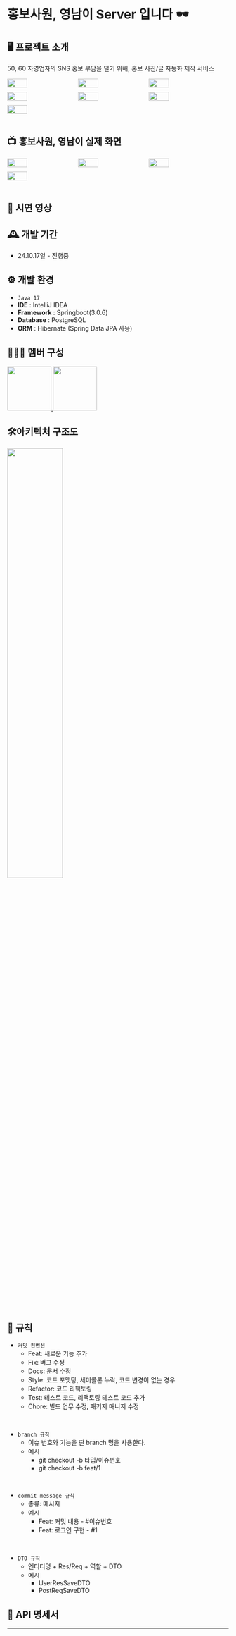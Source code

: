 # 홍보사원, 영남이 Server 입니다 🕶️

## 🖥️ 프로젝트 소개
50, 60 자영업자의 SNS 홍보 부담을 덜기 위해, 홍보 사진/글 자동화 제작 서비스

<div style="display: flex; flex-wrap: wrap; gap: 10px;">
    <img src="https://github.com/user-attachments/assets/d7aca65a-c026-4093-9918-592596bc3477" width="30%">
    <img src="https://github.com/user-attachments/assets/2cebafcf-94fb-46e8-9085-302ba81ed64b" width="30%">
    <img src="https://github.com/user-attachments/assets/0d941758-768a-4d27-856c-af4243231129" width="30%">
    <img src="https://github.com/user-attachments/assets/6e306129-ac58-47d1-bcd6-6d725f2e7955" width="30%">
    <img src="https://github.com/user-attachments/assets/3319331e-b5c0-4c27-a217-4143d442003a" width="30%">
    <img src="https://github.com/user-attachments/assets/14815a1a-32fa-4dbe-affe-743fa362a2e6" width="30%">
    <img src="https://github.com/user-attachments/assets/55e67b68-bd82-464f-a755-1d842ee1ad74" width="30%">
</div>

<br>

## 📺 홍보사원, 영남이 실제 화면
<div style="display: flex; flex-wrap: wrap; gap: 10px;">
    <img src="https://github.com/user-attachments/assets/f533ffc3-9526-4c71-b098-7da315f26cba" width="30%">
    <img src="https://github.com/user-attachments/assets/4fc85db2-9ded-481a-a43d-8a185226d357" width="30%">
    <img src="https://github.com/user-attachments/assets/32442834-73c5-4aef-9bbe-3d2d28ace22f" width="30%">
    <img src="https://github.com/user-attachments/assets/36564222-74d4-4476-9247-b6cd71c9ad09" width="30%">
</div>

<br>

## 🎥 시연 영상

## 🕰️ 개발 기간
* 24.10.17일 - 진행중

## ⚙️ 개발 환경
- `Java 17`
- **IDE** : IntelliJ IDEA
- **Framework** : Springboot(3.0.6)
- **Database** : PostgreSQL
- **ORM** : Hibernate (Spring Data JPA 사용)

## 🧑‍🤝‍🧑 멤버 구성
<p>
    <a href="https://github.com/M-ung">
      <img src="https://avatars.githubusercontent.com/u/126846468?v=4" width="100">
    </a>
    <a href="https://github.com/sjk4618">
      <img src="https://avatars.githubusercontent.com/u/70939232?v=4" width="100">
    </a>
</p>

## 🛠️아키텍처 구조도
<img src="https://github.com/user-attachments/assets/32065253-f09b-43c1-b390-92b0e78a0432" width="50%">

## 📝 규칙
- `커밋 컨벤션`
    - Feat: 새로운 기능 추가
    - Fix: 버그 수정
    - Docs: 문서 수정
    - Style: 코드 포맷팅, 세미콜론 누락, 코드 변경이 없는 경우
    - Refactor: 코드 리팩토링
    - Test: 테스트 코드, 리팩토링 테스트 코드 추가
    - Chore: 빌드 업무 수정, 패키지 매니저 수정

<br>

- `branch 규칙`
    - 이슈 번호와 기능을 딴 branch 명을 사용한다.
    - 예시
        - git checkout -b 타입/이슈번호
        - git checkout -b feat/1

<br>

- `commit message 규칙`
    - 종류: 메시지
    - 예시
        - Feat: 커밋 내용 - #이슈번호
        - Feat: 로그인 구현 - #1
<br>

- `DTO 규칙`
    - 엔티티명 + Res/Req + 역할 + DTO
    - 예시
        - UserResSaveDTO
        - PostReqSaveDTO

## 📌 API 명세서

---

